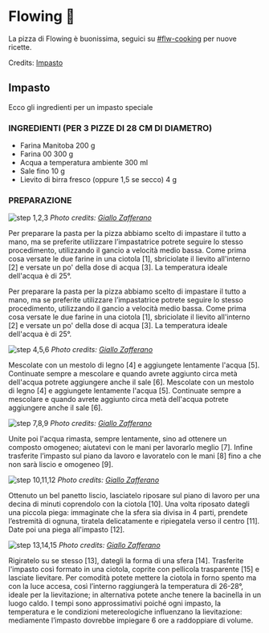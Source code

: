 # Flowing 🍕

La pizza di Flowing è buonissima, seguici su [#flw-cooking]() per nuove ricette.

Credits: [Impasto](https://ricette.giallozafferano.it/Impasto-per-pizza.html)

## Impasto

Ecco gli ingredienti per un impasto speciale

### INGREDIENTI (PER 3 PIZZE DI 28 CM DI DIAMETRO)

- Farina Manitoba 200 g
- Farina 00 300 g
- Acqua a temperatura ambiente 300 ml
- Sale fino 10 g
- Lievito di birra fresco (oppure 1,5 se secco) 4 g

### PREPARAZIONE

![step 1,2,3](https://ricette.giallozafferano.it/images/ricette/238/23808/23808_draft-impasto-per-pizza_strip_1-3.jpg)
*Photo credits: [Giallo Zafferano](https://ricette.giallozafferano.it/)*

Per preparare la pasta per la pizza abbiamo scelto di impastare il tutto a mano, ma se preferite utilizzare l’impastatrice potrete seguire lo stesso procedimento, utilizzando il gancio a velocità medio bassa. Come prima cosa versate le due farine in una ciotola [1], sbriciolate il lievito all'interno [2] e versate un po' della dose di acqua [3]. La temperatura ideale dell'acqua è di 25°.

Per preparare la pasta per la pizza abbiamo scelto di impastare il tutto a mano, ma se preferite utilizzare l’impastatrice potrete seguire lo stesso procedimento, utilizzando il gancio a velocità medio bassa. Come prima cosa versate le due farine in una ciotola [1], sbriciolate il lievito all'interno [2] e versate un po' della dose di acqua [3]. La temperatura ideale dell'acqua è di 25°.

![step 4,5,6](https://ricette.giallozafferano.it/images/ricette/238/23808/23808_draft-impasto-per-pizza_strip_4-6.jpg)
*Photo credits: [Giallo Zafferano](https://ricette.giallozafferano.it/)*

Mescolate con un mestolo di legno [4] e aggiungete lentamente l'acqua [5]. Continuate sempre a mescolare e quando avrete aggiunto circa metà dell'acqua potrete aggiungere anche il sale [6].
Mescolate con un mestolo di legno [4] e aggiungete lentamente l'acqua [5]. Continuate sempre a mescolare e quando avrete aggiunto circa metà dell'acqua potrete aggiungere anche il sale [6].

![step 7,8,9](https://ricette.giallozafferano.it/images/ricette/238/23808/23808_draft-impasto-per-pizza_strip_7-9.jpg)
*Photo credits: [Giallo Zafferano](https://ricette.giallozafferano.it/)*

Unite poi l'acqua rimasta, sempre lentamente, sino ad ottenere un composto omogeneo; aiutatevi con le mani per lavorarlo meglio [7]. Infine trasferite l’impasto sul piano da lavoro e lavoratelo con le mani [8] fino a che non sarà liscio e omogeneo [9].

![step 10,11,12](https://ricette.giallozafferano.it/images/ricette/238/23808/23808_draft-impasto-per-pizza_strip_10-12.jpg)
*Photo credits: [Giallo Zafferano](https://ricette.giallozafferano.it/)*

Ottenuto un bel panetto liscio, lasciatelo riposare sul piano di lavoro per una decina di minuti coprendolo con la ciotola [10]. Una volta riposato dategli una piccola piega: immaginate che la sfera sia divisa in 4 parti, prendete l’estremità di ognuna, tiratela delicatamente e ripiegatela verso il centro [11]. Date poi una piega all'impasto [12].

![step 13,14,15](https://ricette.giallozafferano.it/images/ricette/238/23808/23808_draft-impasto-per-pizza_strip_13-15.jpg)
*Photo credits: [Giallo Zafferano](https://ricette.giallozafferano.it/)*

Rigiratelo su se stesso [13], dategli la forma di una sfera [14]. Trasferite l'impasto così formato in una ciotola, coprite con pellicola trasparente [15] e lasciate lievitare. Per comodità potete mettere la ciotola in forno spento ma con la luce accesa, così l’interno raggiungerà la temperatura di 26-28°, ideale per la lievitazione; in alternativa potete anche tenere la bacinella in un luogo caldo. I tempi sono approssimativi poiché ogni impasto, la temperatura e le condizioni metereologiche influenzano la lievitazione: mediamente l’impasto dovrebbe impiegare 6 ore a raddoppiare di volume.
